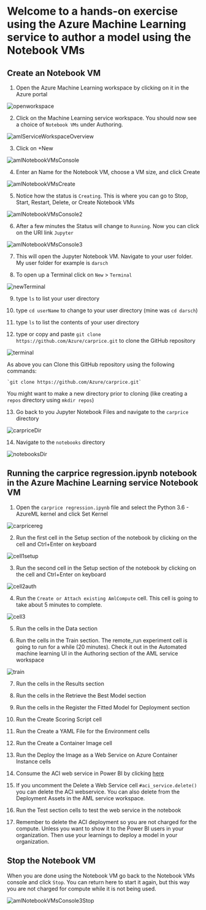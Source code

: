 # Welcome to a hands-on exercise using the **Azure Machine Learning service** to author a model using the **Notebook VMs**


## Create an Notebook VM

1. Open the Azure Machine Learning workspace by clicking on it in the Azure portal

![openworkspace](https://raw.githubusercontent.com/Azure/carprice/master/images/openworkspace.png)

2. Click on the Machine Learning service workspace.  You should now see a choice of ``Notebook VMs`` under Authoring.

![amlServiceWorkspaceOverview](https://raw.githubusercontent.com/Azure/carprice/master/images/amlServiceWorkspaceOverview.png)

3. Click on +New

![amlNotebookVMsConsole](https://raw.githubusercontent.com/Azure/carprice/master/images/amlNotebookVMsConsole.png)

4. Enter an Name for the Notebook VM, choose a VM size, and click Create

![amlNotebookVMsCreate](https://raw.githubusercontent.com/Azure/carprice/master/images/amlNotebookVMsCreate.png)

5. Notice how the status is `Creating`.  This is where you can go to Stop, Start, Restart, Delete, or Create Notebook VMs

![amlNotebookVMsConsole2](https://raw.githubusercontent.com/Azure/carprice/master/images/amlNotebookVMsConsole2.png)

6. After a few minutes the Status will change to `Running`.  Now you can click on the URI link `Jupyter`

![amlNotebookVMsConsole3](https://raw.githubusercontent.com/Azure/carprice/master/images/amlNotebookVMsConsole3.png)

7. This will open the Jupyter Notebook VM.  Navigate to your user folder.  My user folder for example is `darsch`

8. To open up a Terminal click on `New` > `Terminal`

![newTerminal](https://raw.githubusercontent.com/Azure/carprice/master/images/newTerminal.png)

9. type `ls` to list your user directory

10. type `cd userName` to change to your user directory (mine was `cd darsch`)

11. type `ls` to list the contents of your user directory

12. type or copy and paste ``git clone https://github.com/Azure/carprice.git`` to clone the GitHub repository

![terminal](https://raw.githubusercontent.com/Azure/carprice/master/images/terminal.png)

As above you can Clone this GitHub repository using the following commands: 

    `git clone https://github.com/Azure/carprice.git`

You might want to make a new directory prior to cloning (like creating a `repos` directory using `mkdir repos`)

13. Go back to you Jupyter Notebook Files and navigate to the `carprice` directory

![carpriceDir](https://raw.githubusercontent.com/Azure/carprice/master/images/carpriceDir.png)

14. Navigate to the `notebooks` directory

![notebooksDir](https://raw.githubusercontent.com/Azure/carprice/master/images/notebooksDir.png)

## Running the carprice regression.ipynb notebook in the Azure Machine Learning service Notebook VM

1. Open the `carprice regression.ipynb` file and select the Python 3.6 - AzureML kernel and click Set Kernel

![carpricereg](https://raw.githubusercontent.com/Azure/carprice/master/images/carpricereg.png)

2. Run the first cell in the Setup section of the notebook by clicking on the cell and Ctrl+Enter on keyboard 

![cell1setup](https://raw.githubusercontent.com/Azure/carprice/master/images/cell1setup.png)

3. Run the second cell in the Setup section of the notebook by clicking on the cell and Ctrl+Enter on keyboard 

![cell2auth](https://raw.githubusercontent.com/Azure/carprice/master/images/cell2auth.png)

4. Run the `Create or Attach existing AmlCompute` cell.  This cell is going to take about 5 minutes to complete.

![cell3](https://raw.githubusercontent.com/Azure/carprice/master/images/cell3.png)

5. Run the cells in the Data section

6. Run the cells in the Train section.  The remote_run experiment cell is going to run for a while (20 minutes).  Check it out in the Automated machine learning UI in the Authoring section of the AML service workspace 

![train](https://raw.githubusercontent.com/Azure/carprice/master/images/train.png)

7. Run the cells in the Results section

8. Run the cells in the Retrieve the Best Model section

9. Run the cells in the Register the Fitted Model for Deployment section

10. Run the Create Scoring Script cell

11. Run the Create a YAML File for the Environment cells

12. Run the Create a Container Image cell

13. Run the Deploy the Image as a Web Service on Azure Container Instance cells

14. Consume the ACI web service in Power BI by clicking [here](https://github.com/Azure/carprice/tree/master/powerbi)

15. If you uncomment the Delete a Web Service cell `#aci_service.delete()` you can delete the ACI webservice.  You can also delete from the Deployment Assets in the AML service workspace.

16. Run the Test section cells to test the web service in the notebook

17. Remember to delete the ACI deployment so you are not charged for the compute.  Unless you want to show it to the Power BI users in your organization.  Then use your learnings to deploy a model in your organization.

## Stop the Notebook VM

When you are done using the Notebook VM go back to the Notebook VMs console and click `Stop`.  You can return here to start it again, but this way you are not charged for compute while it is not being used.

![amlNotebookVMsConsole3Stop](https://raw.githubusercontent.com/Azure/carprice/master/images/amlNotebookVMsConsole3.png)
